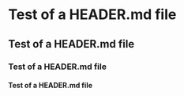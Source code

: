 # Test of a HEADER.md file
## Test of a HEADER.md file
### Test of a HEADER.md file
#### Test of a HEADER.md file
